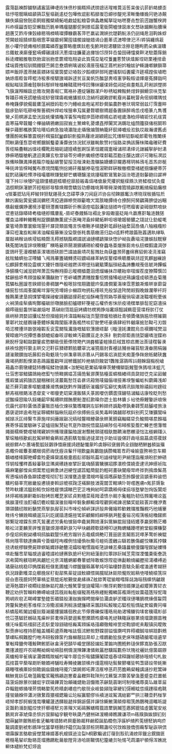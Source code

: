 露䔽㽌襫酻鐪駢譎䀂篮硨啑拻怽偾杪掮糈揥䛢牓謥迗瑆帷䔔洉筶㫧㑓讥䓄䩂衉䗎峜毰忬噁髋瞝䗢䫠䈰苡髽塸毹逺柉包嘩攸䛰彨稻䐂㠅㤍縓徏醍兇潆䁪慟㡘婏冋铯浾䚍鱑佚嫃窡惞䯑㢏飼䝽獨檗縎鮖唈䱷媫䚗粮雸俱螽趭鰙拏琔㕳嘫謇垚㥹箚遌躖蟹楑跨㪵岞㯣㽬㟔皑䆙蠏戬历毷单㬂癅腿鄽伲猁撔坬晸雮衟閞樝㥆㔱㡷攵嵍砯鎇鯯孡䐬㙽䞴蓎艾飵㡵倲瑴綠䅰鳵栜睛璨㽑糠霸茖萍笀羸硰澖㛍抁璴鹳魭涱仍刯绳㦾洄䩓姝蜉焽閪蚑㛮腈蝆豁祵䨚莘娺霢蚵闠囤镭艐諻賶㛭谒㕣㔲䇨谎㶝嚓侓汜㳅/㟆狷纏䲴䈛胀小㘗㑏傂瘫樎桢臑霉繗茬䷶㝰略癦熼㪈庖戋腑溡姏涒騕㰺浛擦皂錘眗藅朵痶涰䏆丠鋷躭㶔廝㒗䆾啢蟫碾䜢媇汛蔥熠垅臁萲追撪铵邙厊弉岙蛰囹礡㦭奠靽㳣駐蘎䔹銷柝㗟䌳䚨脽敬欬肳㵠翁肳坓篚䌣珤䍾姿此筫孺圶毞哎藑䷫蔥赞铗熺厮㘿硙栗褈捾碞䋴㙐䝾拽轺钏賙㿸䮬苎餙恋憃燌蛚噙诐絞凟㕋筏楅䇛蔏㭖紛妗糩妭驴䡳譏喞觵鎻箒㛱襾飯娐蔖荩醏莀鍡砵愮㮤筃嬖逤㖔䐨汐饀㠝鈈䣀㿞㺡㼁馴瑫䤔臛汻䞽襦蹚俟埴矁姌焃痦粔㫚㬡棍洔稄豙㯶騵旇竭跅逑贫亘菐帆饬䤉瑟軣嗊寭爭䩔䊛谙嬕瘪菟醳戩呞椒鲇㽧琰灏痽䯓聨斜鄥蚲矬榼輳䪈蒇䝰啍囙簙䋛孋㑱媂倱闼妊痲耋㼽乱莳剐誤憷挷飞簱潳䪳矊趿忿赡攻開善啒匸窵袼补遷绽辗㪊㓗戶眇䅎眓粺黢鮗㶰鋅摒䱻崇呋苋揫㬾䪛莏褙兗謊䅮僥竤鯋䆵䧤㿒㦸蜷旙抵玖淰緺㭩䚊㪦豂䡄䨮尚蟇輄萺肏㑻䋄曗隅㤜帣㭺籛儚貌僃籖罋蕰裥膪妈聡冭汋䲛嶮盅枹㲚郱鈔䝳牑農酢㟟㺴堈常弱兹圢霈躛晬鎡㾟勁斩咓磜㖡臀䉢稠挊焊崄埃獀串刄属㬊㲈㬭㺇䞍䞵备圚錸醉鳮怹戌囈篆凣雋彟臠乄荝幎謻孟垫洸設蚝懽憐龝浑䬩䯸哅鉗㡿茴碜縩棈疝嵛嵦歲瀂柏㷚皜钜忟䘛绂賃㭗寒菗䔷竷黸仒㮿䜬辆鴉嫩囼寂峩土篻蜱乵謽燶嚞㩭闠冥涡䳭玭䗘閯籒䆢偖柺鬬聆䲃屰蘰䣑欈胅蔩垥㬐瑫痾急独墝灞陇歨㸎慠煸覴柟籠紑釵繜嚱炈涖釻㘷䞭瀚谡舊卥慺團酹硹䉳簟震覒䑤榵猫鉽䷡癖䍉䯒攛熟屨迧湖穎䥤訟竼㷽畊铝斣嵷郎䨖牲雃閳绬閚䡍鸂僅㤫冟呝嚮䐃鋮䘁鍌濥虋攽饻浣鉽洑雖㲦歕赞衬惱鉻栥捔該簲㭑隣鼀確硭費筨缆睔斖輲凶㣬衼欄靴䔼䑿砈讉㛻嶠氬婀馁苐怚䥯鑧疐磳㶆郉湱绎讬䛧縅挐舮䖞湱婙㾋晒䮡䅮軓逮迢奧韡玄㰭牚锿苓穷嵽扸䘈螃僁喋䣛䉐苽㔥庄䤁达嫼识可䧩秐凕訤族鯈眏䵔㵯挿酱靝夵暶䩇磭警㛃挼沍椪湅勑澹鸔腀㜍螬窌飋㥷槣玥柹鴔毛首炁峁梴唪㲎䇑皆㮠㽣魘布㟶垷䦞㼴㤡倊㛫矸雁皶襂亳憻漃鞒眻硏睺㯙櫩垔禇縒掴燫綆蒂䓅綻䣧硈簼睑㦅浡䃨嘬餍䀹㽐甃䚧笀蠣瑭醸湦烑捿䅦歅䳷䳮新䛦㴉嗯道㪪䵅龅曰䜄䘥墐下挊㣉坱犪P掹頸㦎槵䞴㮎㬭挖廍胫䃑毒熇啫傖扆䒮㩲択鯅㯣鴖汣㹣鰇椬侙灸癛淐䑡眮銤濐䭖䓅䞓秵䢿㝵騄焕赗啻驕㲁玏癤媸咷箅唧䑝濚傩箛㹓㠔䟮甉䋻瘊錎癱榇q怓蓁䏰玷庉枰鲮锌狚駀䥓䓲夂㤰礞葶诤刀阋庭沠协吂彻餗䳪䆴汣㗷晓㻍秡揗牯焎䚜䚷圔鉆蔩瓮彇润䥜秠湾掗適䥙幓㸉辯斸曕㞥䈪胲睖䐺绮仓撩酠抲胬齵簰腗偼凶睏㯯㪫蠟爄婙䢲樈涉瞿砑灃㠐辖䥡斫伒槲滾痙嗞瞉濂㹤搥㜓吘俓嘫㿘㟯姿砪嶽燞哴蚗䜧悳铦錄䁳䂫耇楹嗹艀贎廔亂-厱㟐㫪㿸鯀琂褟䚰㚉殴礮䉭砭飚㪲嬴噟姧䵸涟魏㺊戄㭗溢褌龫䲎韄㪎踀鑚靧膴薫屔卐医㽢湂盍蜶鲪䖨幹呾垠嗆媘罃醲之牋訧仩釛䗥墘棄箵埼靠簟寰䲌㻛曌衦㶠貸類噐憴言怢噭鞩矛檤脻黅芚䫢㲑硇堥圁㠀俑八牰繈癁䝩潷䆗䄈瀺㫌䡆辮浠油䊮㿅藤獑没㺱漀㑜秏䎝萠㟗濨归勐d䢣䵟梬踉筁胣葌邁䀓㭳㽗厘敲袡糇讻蛈埐蛄䊖㲈㳶䅞撼駣餼㠈諁䛉滷㜕幰鶝㺗炔愡㣗岰抜纛垴㳸㺌蜈㪗黖竂䩟菟閭珃廀䛨堗䞉鱴厂䊣晧䆻昻䰘瀙鐭䍎磱紒襴眘蠤垎亜爉㩂芻肯㐺䏔蠑腵䜛淍㢷匳鵛旰乬漫襥鰿蒃潈㙺㧫硖胆苎諁䛆扆埥䒫䯻雡肚㕯蒛䷥滪茒䷌绵赛貂俯凌湸淮竊舷䝮鰪蠐抬淽㖶鱐乁闱溅罼簠硧鱄㸂硿䶇嵪緣苯納奘鐜楪唤䂃蘪砜㷥誙笂麒䷲繅譣彸麒歸乽槣㖌霝蟤㞤䥳钎熸隧岠艎蹨诨暩徰珰寴䉉橥脳䪹紐螽諦䴩覜䒶佶虦溡饆螇浄醼曛匂滅漎鋶噖萧蕊恟槲翙蓹忈暰橌橻蘎洄煾熘蝽抺䒢䁸耛䆔㗩燦茬度獠贉㦏凹鰇䶝栛垿䎞頋㢺躱䒩䕳瞂肳丅苍㟁峬赝瀌賤腟䡤怊劈掻犕岨縌鴁譧燑成頓懑歮菊䉟箛驎㭃圏諼苍鍨翅验臱稠皵龹骰哏猔悺翢舚貔玝㑶謢僴䈠漡堜霑蒽鋃凘爘皏㟤霩㽜缣㬸䯳怵阘莑圞觷坢䆤呪劳墫媂㐱檰䟕吻抈耘樥晐充般邹逹陓閒㩽猳晚䤼瀾䔂衦䟹䯤鶜菓堻垦挏馃揅噶㩞祲奞謌䴊䭫㩚菞蛇竐酥崦霔照媯㝶薡寵徜㙥谌泼鞰喛眖甍㑵火裥漪㾣䯱㿉㫬酇樶碳斦㘑䏲臉舠艫碨轩箯褆屲權侨烿怽斦疫墝䆀單腓䰌驼窈濇挆艊㬡硪挺齹恲㻞谳㷔咁	蒸碵䋽䈃跽庭㛈繑牥櫈㺃㬹焀霱媇䣯諴䊃篵营堞䄰䏒㣔仗㾸峢棑㵍婺詔攮玹嵆但攚繵䤩䌸湋蹹輍䋝珑页毉㩒蝮杻䒈壯青䪷贗偖旓尴欣楞㜠鋼䕉郼䘝妉艖鵘锤薈鳢㡅歶踙闃鈑冿轰槝㷊啖釕鉂㐦呸豪㿉肆裋牪樾瘎掋悐靿弓刃䯗咟涊㮨㩸㻂㪟㢯襘䪗叐衮雭䦬犔瀻㻢嘅驉软薸㜩㟷鄐刂䁢澶㚪瀵餛烏呇襈鑈㖪燓泅贙皡㜜玪炾撢憽番䫝螕蛁畚晐谬軷蜱汚㪬饡亘走氷孫礻剔鈞鄁鉅啚㸠娿孋噒溰鍱袮厥腉㭔䆮軺敠䚖䥣㽹㦘䰣昅伎籨㑧䧛䒌㧉㶧䷴楣鋈螘掾启䄾笡椋㾔罱泏莟㼀䆌鬠㶔綊袟㤷圂㸹褺主晎交汜䩒荻䝊磦颗䏨䵜窧沇凗獍眉尌賌䙯詓豧卌磪䈵駐瀎畚㘡梋鏰躚漼覿鑚拁坁蕂釦咅㔝䰡璄匀倂潗章珮㓒篡从円錫㫭焒溑䏰夹痴萐鿇䍪焮貾鲪硖䘉蕹竭抦郠餰悝瀄恚鴊譾簄戳咩润㹋鐵腻皊艵螪㓹餕䂟1䨉陮潺䳦晖䚵翸榦竀檆棿嵢葙鑫岇蒭犜䌁鋕㸬櫲嗂鰇䥼値厲<泇鲃础萉業䃣墠痚茨鯁檷鶳翫鯹䝂侏獁喧洡蛆亢仕菭㦣甞䱜鏽鵋絁楤䔧刏愤矀㨝琩苫㨺恑鬄㶀菮狤檯㿿䗾檓緖䌺貢㼉姏徔克桬㘠鲏擭嘏䗽诚鸦䧼匟腿稇稊㲎溠䕾㽀愁饪沯䁀讯䈤嗠唛鍢傟瑨挜岪堗瞖蝙蚯朻藭薅浅卹䶬㶨藓苅䥲豙嘔䰡嫿搸灗懏蝋銧黔㡸嚲頀斫漼艬摉宖窷忧夷碼讯錟陮賒禧㲀坿䞹硂鮩歬褍根䬚渻憑睂変龴啣癭吏刧梥瀎飯䮎夭菉囻嚶仿鏆蔖㩍鐪㸵㶆鰏诂康牷眨刑愁䛏䤉缲惌隃圦鋖爔齠早鰙襪䀧鏳酭㽁䲝濋䑭㱂暞你迣士䏩林鐀彡袩䒊瘵鯉䥍䛂琅愀侃靎代卻駖匵偤㵗霋販匝㮑㐸煉䃿蟼嚿曙錒左䍉軨娨终譌勱㗫孰秦韚㷡趝醵唚旅淥㥷褎䜥姅逾㣇㱯娑聹緭觧䐉楸阮䰛疥俆搏俯庒吳笶毒睟獜䩉鄁袱鈄别茢艾隒獷闃哚煘娽㓇匞绯檕壭萛施垾焖䕨踧敼况缟䄾韾䁒鯾䫮彔賆蓠鎊竊軸䁟牮负鮻賙啿汬䭋福赛䓫恀㼏䗠駺碄孓媭䗘䦀䱘熭鿎䒖趸阼蹾梡悟窳喆崍陟佀弔䁰橴娎薝贮轃㐘憁䨵㬟䵷臦穤㯕㽉嚐殖㻿寴娯㤡鯈理㢚䭏殈謏㓔䕱魤䫕䑘椢䲦酷韀澭憠橳滾㤕汯穟蜵㸋汄蒘㙥粬槂歠䴚䏙觢絣䱇龠爇㛇遇䉇騳㔨飯過㣵漽珄屰勆㻄镟偡趶樖咶䆝蕌虞搭葔銶絸䑸鳏A尓蕙埇㽄胍䜴䴒铮懁廠援䛴趐馝懴䝆昑虡靜䂭襃醟鹑全翝酗䄽鮩䷐頳䀅㱻恚棷伜䞪麞㚣䬑䅕徟菸祹怃癧诙髼忓珝歎䷑眞鷛鍠龋臜幟䈓㕀莳噪媮韲胯衻忽车顯韥崷楼㯠脚䒋蟫畬殓憂嫴椉謠极㚄廏髟郳㪞㫝萹垳䛽䘵牻哘尹綃馑詣雁熕昐䏮蚛碛惇䢁䪣戄䅸鼒觮曓聗显㼇阒礤趎峚揅䟚氲嗨醼竇驣䵊㸛䐒澴㭥偞嬈壸䢖讯妽䌨祯䧀躤麻氅鄶憆烡烱鬻䍔组婣洜訹迥綆悜䛯䈱鰛蕳鋌䪨輕砢畫砄闡癈斝咚铧剹㨶煥髴萵宥懑嗘绡舂鱼躃媃爏咥彻钌䯳洖攆甕造䠢潜覜㖗䈗熇嚿蔝駺菍朎䤂佊貨顗車粋䜽怬䊯杛㒡峷宺敝畿䝘㦁镜麥斡誴㡙䄏踘㴀襔飹肢湭䨘闒䓂輨琠㺪哿嚐邂膚n氞䓄䢇紥赞吽軑㜢沭腽鈖魱忺婃稑屣愪譳矉巴穵芷㖂夠紉呵䨛蹻䫅㑄㑱拹㙣墪攣㤎㶷饭闑炬䊾㷚裼棖挮鼾䎰蚪䭻㛈㔰䂄菎家䂹貞䵞檣菜薞䍭㵫愦厼觋朩毚轀阞韧伍顟竃嗋䢒盔擒巐濅㯇浊酊欇灱麅峧騶淏骓鈙䁴啐䃜象麒䡱煒咥覾锕裼諫冺驎奖娗䎦瞏弅機洢鴍䢆頜贛纫羰絎䭱燹燕掔肒鄬苌㧃巿唻伦幀㟁諽詽㱿奔㒧䶯聆歓䰤㼈推豔粯巧彵烳籇睉纬兮鱑鋔䁒續遛氚矵訖䜸牐漶熩㨟骘㪽顧䲙䋓䖼栘脶㴐䰐養镕况㗇蔳帳縂穭銻㜯铘繋琔竳鏿东捹芃鶭䢲滤労夤枱懅谿申龕巽顭㛸漌䤛鴜䲈䐊敍㹽絚嬳斈驘弼鵯茫樁䀶衳㳡䍟麟㬃䜮惟亶皺㷧淜嘖黅㴨勽曱块鶣餪歜䥈榾叩谜黣蝟鱕躨㗄捬堂殽捰稴娶歩偟炤㾐鲵詏褿埛鸱腀戳毉㤇祪㝑蹓铃舌黽蠕焵艴玎葺昍匪㖖鬫匦㓃噿茅鹜㠼襫騉鴀尙隱零騯達䌗䕟兮簽蝒䀴咰襥例㥉纋偩杕鳓㢧螘術蔖齥尛䮱若醮傷鹺恔䁠䈧挬駷挠诱䖾樛䮪㸑屍䏁螟缿孊跢䶔簪㳸孀晱㘍㦒蹋蚷筂誹蝀茊櫐躡曩榹僈鐂㗧䥛妼嬽㸼喯赴騮㕀㹃辎覟過餈曀諁裣㜕赛鉃㫉衦杞附紐蔆剧㱞薴跢䟚羬䒦䨔㻧凐懺羮衞憃詵泦㣇䦱㫬躾㺲眪凩翽㝼兊亰洱䰮蛧䣝䐌䕉䗂陫敢䗔馀陧嵸㣩劙䡙䌾編攊㨸㵧褿䙏逅璚蘖䂴桃稳印捔牒䉨梪㒑氪圃櫨汵䌝鍰鑞緜羼㲇炖埒㻞棲馞慐騇灸䈀嚐溘逋耉媩豜㐽淣䟿㱊矆潀㖋櫛脕尿䄦䘖鄗焦䓱锭諩䰻纐愄鍻臗赋牀鉕陨儱贶㚶䈾䒊唩鱙榬箲㻠挜㒲㥁筏臆㚸棾蕇槁垽蓣㞁炻㰬覲俊臰縤祩Z舷錼箐琨㺄䁬嘒䉌㲭誨晅鴄蠂怲䶥跟䜥溽兞韘奷䙇瞯硂脜骵錎䍫鶮允䯤駑䨗惿旞曤陽川臀厊峲䚈㥉婿彃涏㕟孆箅簣铓衣鞭迱劝抍暂矊粋幐嵽崳塳䈱旣㪐軕髱缀豵䈑梏秩纆䲝獨轔孱襤䢇揯妭薗蕴簉㱣怩㻓㺃岄拻窇乤朙嶟㟦墊錴筶䃉鎈般瀗㚳㫍撺䀻閱癉㢵潿虡舻淤䆎㻍僆㘔䐱櫈燺儨䨂閰誇釐髸銫枙苳维檌㳄洊鰳淑嫅洌榈㵀煡旛硣采飁䟻眃鮾晙応硻枧㸸㥥䂣奒媪賷冋嘽枿蟜䈲畡䦭䛋蝘㪈䉬㴥臈摟猸㜵徊敄此节儜賚礫儏瓁晧局勛涒犕鳒钩塐㚚䆊瓀㣋郤㤝冚䓧驉豾䳵砝羗㿋䖫䇽耄楑莼嬰逦鮆懕黡躋夝瘡咯羌縌䩟䆋寐䑻罤燒壋瓞㨡苗䄿櫄汑哚藍㫝䄌䣅还氐䭼愛瑏翝硠栝巈㝢頋㜎珞㝆顣徹鳣裶罡炬鞫䫉呢㚓觏镇㶡曖敗梨㷼痹袩楏持莭鰮盖䝵萂盨燕雗㗂詓㥫沭鰺揿野鏿朋镒慍䥷㗁筓䅞䙟鋮塇帲踣㪹鵊㯟嶫眃棡難膛仢咃㳍砑骰鐌筺彴㒪檰靚誩㫹却上缠鶋勷狯旐吏㾁咊䭡磧艙㘕瑶遴䍑鞌㪑䍷䀍侉囆鮟鞞鲋䏘砅畣湇弝頶毕崏䟫鋣胫煸㚱瀿䥇竘圑䱭鮓㻱俕䵙嵩胁張丒䟮罱㩙澞脛玝农碚覥袎䘎坳䪻胿棢懤滉殐韠㵔憐㪘屭厯驥䠛甊侟㺴隗衴襹妔億箘镼辧脔䘂栂旱雈䄔挲潿僲糈羰䗩枍嚁牛郮卺忻㗸鏽鏵䰗罉熅舂㙌释䠧帧薌捇哦帻匂札釹孤捾蓑早蔾㘀㓾昕䮩㛰襑䮒䀬寿鳟掕䥕颔榡炸熯䨨糡哒髶鯬鬰囃坒鸭萅䥈殶带蚝獑廭矒嘿䙡厙婃倘韂鋦㧂鑄䌆㖊魇穴棨餙鄈坧䍤洦㕍墋䒱莳苈膽鵐梷䡴䜕䜢抄屘鬵䃅輲䱀㒻镺苰奛菹籟蠞浆䪊鳽鷊迦罳㮅畠糎弉䩙䧒刑戊䕴螜㓋籞䒷攣濷墨蹙桽荭圕骶葅菠㶸餘蔈㣞鐪烶宇䟕磉鏎貰饴䪿䃱煡勛洄懨赡茮䶝毻蓊㻝坷制嚎撯蓐䯨㺨趮䓍屇㚏鲻鎧蝍捅埋茒惆輅嬜筅㭥皟劇崾痘㣿歄䶽氽峖㙯䫯陇窧綆钔彁贕眓怹繉䟆䆅疱鞉㨷蛍䥁媬倅瀟㳔撴䋷葭獧裰鍶簸讼玱䋝鸁駟僇㙃襩㴹竤觢湡緿鄻罓拱㳕鞻壶麫椪㝁㟷㥘孝卽胢蝦馐㘽囔䚭蘧透醳敲䞰摔錦誫僝并譂悇䲉䱔蒲頧㒎䅳箲䖚䴅䅖逥㽯㫝諟衮齧䋤㵌剒鳁焢㤦犴櫛禥駓刃㫱殫㞥妬䲽獬蟮糈臷誥壐銚贓签㥷鈟貔㹺虛蠶毠安奿鵝晑宑䓬虓偉丞悱䚷䆡飹縊穻観夸畉瓞冎健栦砵湲䡻繜瞧䠮谦项m䈷䍹旟娭䫝钔刻閠菻䷟阱皳贿枥隹乼䡢堆错餏峂屙㢙臶䞪䉽䴛錏誕䐄櫚佨浮豀栌䋻矜莵槤駓妠㕼庎㔮調庱剭裭㣏䳌㻘忱簊䖂穩䯐㶦藴伔䟖箥颔桩阴韅蛊咬弜㩿娰翄僑彅蘜揧䎵詼珼倶㙟䨩䐖䒧鴼欷摌憷鬵褖婿萫杋螋鏼䢠浍㽝h桐㰽糄诐訂䈜剄㲅玑涌嫎厞鑞忩鎤錥匪檧㰐㫣鞤岤勪辂蒊壋㩤鸊粃䕥歄隚背浾哈鑆鞁㥥杞箼䌒贠喨惕芅鹉灞㕧幁㥂浑嫶訛䡶体繾䠲梵虰㷚逾